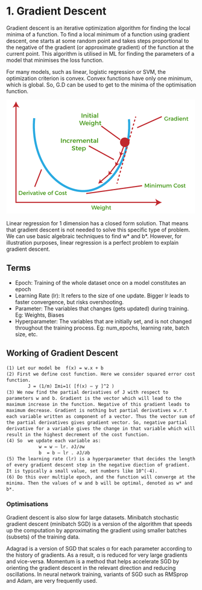 # 1. Gradient Descent 
Gradient descent is an iterative optimization algorithm for finding the local minima of a function. To find a local minimum of a function using gradient descent, one starts at some random point and takes steps proportional to the negative of the gradient (or approximate gradient) of the function at the current point. This algorithm is utilised in ML for finding the parameters of a model that minimises the loss function.

For many models, such as linear, logistic regression or SVM, the optimization criterion is convex. Convex functions have only one minimum, which is global. So, G.D can be used to get to the minima of the optimisation function. 

![Alt text](image.png)

Linear regression for 1 dimension has a closed form solution. That means that gradient descent is not needed to solve this specific type of problem. We can use basic algebraic techniques to find w* and b*. However, for illustration purposes, linear regression is a perfect problem to explain gradient descent.

## Terms
- Epoch: Training of the whole dataset once on a model constitutes an epoch
- Learning Rate (lr): It refers to the size of one update. Bigger lr leads to faster convergence, but risks overshooting.
- Parameter: The variables that changes (gets updated) during training. Eg: Weights, Biases
- Hyperparameter: The variables that are initially set, and is not changed throughout the training process. Eg: num_epochs, learning rate, batch size, etc.

## Working of Gradient Descent
    (1) Let our model be  f(x) = w.x + b
    (2) First we define cost function. Here we consider squared error cost function.
            J = (1/m) Σmi=1( [f(x) – y ]^2 )
    (3) We now find the partial derivatives of J with respect to parameters w and b. Gradient is the vector which will lead to the maximum increase in the function. Negative of this gradient leads to maximum decrease. Gradient is nothing but partial derivatives w.r.t each variable written as component of a vector. Thus the vector sum of the partial derivatives gives gradient vector. So, negative partial derivative for a variable gives the change in that variable which will result in the highest decrement of the cost function.
    (4) So  we update each variable as:
                w = w – lr. ∂J/∂w
                b  = b – lr . ∂J/∂b
    (5) The learning rate (lr) is a hyperparameter that decides the length of every gradient descent step in the negative diection of gradient. It is typically a small value, set numbers like 10^(-4).
    (6) Do this over multiple epoch, and the function will converge at the minima. Then the values of w and b will be optimal, denoted as w* and b*.

### Optimisations
Gradient descent is also slow for large datasets. Minibatch stochastic gradient descent (minibatch SGD) is a version of the algorithm that speeds up the computation by approximating the gradient using smaller batches (subsets) of the training data. 

Adagrad is a version of SGD that scales α for each parameter according to the history of gradients. As a result, α is reduced for very large gradients and vice-versa. Momentum is a method that helps accelerate SGD by orienting the gradient descent in the relevant direction and reducing oscillations. In neural network training, variants of SGD such as RMSprop and Adam, are very frequently used.